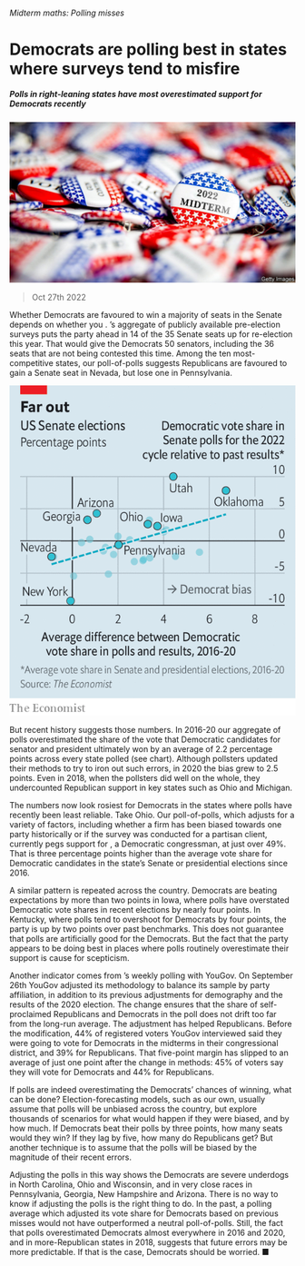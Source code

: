 ###### Midterm maths: Polling misses

# Democrats are polling best in states where surveys tend to misfire 

##### Polls in right-leaning states have most overestimated support for Democrats recently 

![image](images/20221029_USP502.jpg) 

> Oct 27th 2022 


Whether Democrats are favoured to win a majority of seats in the Senate depends on whether you . ’s aggregate of publicly available pre-election surveys puts the party ahead in 14 of the 35 Senate seats up for re-election this year. That would give the Democrats 50 senators, including the 36 seats that are not being contested this time. Among the ten most-competitive states, our poll-of-polls suggests Republicans are favoured to gain a Senate seat in Nevada, but lose one in Pennsylvania.

![image](images/20221029_USC539.png) 


But recent history suggests  those numbers. In 2016-20 our aggregate of polls overestimated the share of the vote that Democratic candidates for senator and president ultimately won by an average of 2.2 percentage points across every state polled (see chart). Although pollsters updated their methods to try to iron out such errors, in 2020 the bias grew to 2.5 points. Even in 2018, when the pollsters did well on the whole, they undercounted Republican support in key states such as Ohio and Michigan. 

The numbers now look rosiest for Democrats in the states where polls have recently been least reliable. Take Ohio. Our poll-of-polls, which adjusts for a variety of factors, including whether a firm has been biased towards one party historically or if the survey was conducted for a partisan client, currently pegs support for , a Democratic congressman, at just over 49%. That is three percentage points higher than the average vote share for Democratic candidates in the state’s Senate or presidential elections since 2016. 

A similar pattern is repeated across the country. Democrats are beating expectations by more than two points in Iowa, where polls have overstated Democratic vote shares in recent elections by nearly four points. In Kentucky, where polls tend to overshoot for Democrats by four points, the party is up by two points over past benchmarks. This does not guarantee that polls are artificially good for the Democrats. But the fact that the party appears to be doing best in places where polls routinely overestimate their support is cause for scepticism. 

Another indicator comes from ’s weekly polling with YouGov. On September 26th YouGov adjusted its methodology to balance its sample by party affiliation, in addition to its previous adjustments for demography and the results of the 2020 election. The change ensures that the share of self-proclaimed Republicans and Democrats in the poll does not drift too far from the long-run average. The adjustment has helped Republicans. Before the modification, 44% of registered voters YouGov interviewed said they were going to vote for Democrats in the midterms in their congressional district, and 39% for Republicans. That five-point margin has slipped to an average of just one point after the change in methods: 45% of voters say they will vote for Democrats and 44% for Republicans.

If polls are indeed overestimating the Democrats’ chances of winning, what can be done? Election-forecasting models, such as our own, usually assume that polls will be unbiased across the country, but explore thousands of scenarios for what would happen if they were biased, and by how much. If Democrats beat their polls by three points, how many seats would they win? If they lag by five, how many do Republicans get? But another technique is to assume that the polls will be biased by the magnitude of their recent errors.

Adjusting the polls in this way shows the Democrats are severe underdogs in North Carolina, Ohio and Wisconsin, and in very close races in Pennsylvania, Georgia, New Hampshire and Arizona. There is no way to know if adjusting the polls is the right thing to do. In the past, a polling average which adjusted its vote share for Democrats based on previous misses would not have outperformed a neutral poll-of-polls. Still, the fact that polls overestimated Democrats almost everywhere in 2016 and 2020, and in more-Republican states in 2018, suggests that future errors may be more predictable. If that is the case, Democrats should be worried. ■


